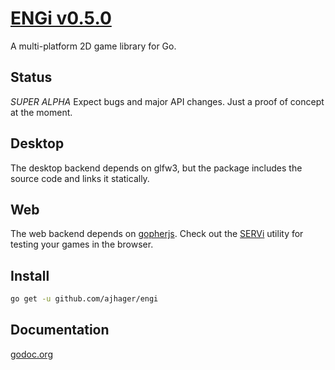 # [ENGi v0.5.0](http://ajhager.com/engi)

A multi-platform 2D game library for Go.

## Status

*SUPER ALPHA* Expect bugs and major API changes. Just a proof of concept at the moment.

## Desktop

The desktop backend depends on glfw3, but the package includes the source code and links it statically.

## Web

The web backend depends on [gopherjs](http://github.com/neelance/gopherjs). Check out the [SERVi](http://github.com/ajhager/engi/tree/master/srvi) utility for testing your games in the browser.

## Install

```bash
go get -u github.com/ajhager/engi
```

## Documentation

[godoc.org](http://godoc.org/github.com/ajhager/engi)
